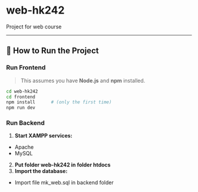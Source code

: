 # web-hk242
Project for web course

---

## 🚀 How to Run the Project

### Run Frontend

> This assumes you have **Node.js** and **npm** installed.

```bash
cd web-hk242
cd frontend
npm install      # (only the first time)
npm run dev
```
### Run Backend
1. **Start XAMPP services:**
- Apache
- MySQL
2. **Put folder web-hk242 in folder htdocs**
2. **Import the database:**
- Import file mk_web.sql in backend folder